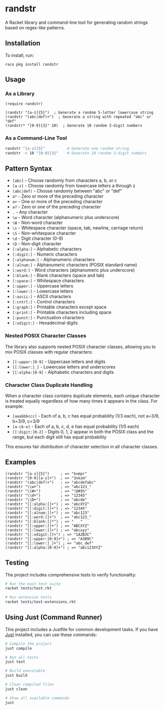 # randstr

A Racket library and command-line tool for generating random strings based on regex-like patterns.

## Installation

To install, run:

```
raco pkg install randstr
```

## Usage

### As a Library

```racket
(require randstr)

(randstr "[a-z]{5}")  ; Generate a random 5-letter lowercase string
(randstr "(abc|def)+")  ; Generate a string with repeated "abc" or "def"
(randstr* "[0-9]{3}" 10)  ; Generate 10 random 3-digit numbers
```

### As a Command-Line Tool

```bash
randstr "[a-z]{5}"          # Generate one random string
randstr -n 10 "[0-9]{3}"    # Generate 10 random 3-digit numbers
```

## Pattern Syntax

- `[abc]` - Choose randomly from characters a, b, or c
- `[a-z]` - Choose randomly from lowercase letters a through z
- `(abc|def)` - Choose randomly between "abc" or "def"
- `a*` - Zero or more of the preceding character
- `a+` - One or more of the preceding character
- `a?` - Zero or one of the preceding character
- `.` - Any character
- `\w` - Word character (alphanumeric plus underscore)
- `\W` - Non-word character
- `\s` - Whitespace character (space, tab, newline, carriage return)
- `\S` - Non-whitespace character
- `\d` - Digit character (0-9)
- `\D` - Non-digit character
- `[:alpha:]` - Alphabetic characters
- `[:digit:]` - Numeric characters
- `[:alphanum:]` - Alphanumeric characters
- `[:alnum:]` - Alphanumeric characters (POSIX standard name)
- `[:word:]` - Word characters (alphanumeric plus underscore)
- `[:blank:]` - Blank characters (space and tab)
- `[:space:]` - Whitespace characters
- `[:upper:]` - Uppercase letters
- `[:lower:]` - Lowercase letters
- `[:ascii:]` - ASCII characters
- `[:cntrl:]` - Control characters
- `[:graph:]` - Printable characters except space
- `[:print:]` - Printable characters including space
- `[:punct:]` - Punctuation characters
- `[:xdigit:]` - Hexadecimal digits

### Nested POSIX Character Classes

The library also supports nested POSIX character classes, allowing you to mix POSIX classes with regular characters:

- `[[:upper:]0-9]` - Uppercase letters and digits
- `[[:lower:]_]` - Lowercase letters and underscores
- `[[:alpha:]0-9]` - Alphabetic characters and digits

### Character Class Duplicate Handling

When a character class contains duplicate elements, each unique character is treated equally regardless of how many times it appears in the class. For example:

- `[aaabbbccc]` - Each of a, b, c has equal probability (1/3 each), not a=3/9, b=3/9, c=3/9
- `[a-cb-e]` - Each of a, b, c, d, e has equal probability (1/5 each)
- `[[:digit:]0-2]` - Digits 0, 1, 2 appear in both the POSIX class and the range, but each digit still has equal probability

This ensures fair distribution of character selection in all character classes.

## Examples

```racket
(randstr "[a-z]{5}")     ; => "kxmpr"
(randstr "[0-9][a-z]+")  ; => "3xkzm"
(randstr "(abc|def)+")   ; => "abcdefabc"
(randstr "\\w+")         ; => "abc123_"
(randstr "\\W+")         ; => "!@#$%"
(randstr "\\d+")         ; => "12345"
(randstr "\\D+")         ; => "abcde"
(randstr "[[:alpha:]]+") ; => "abcXYZ"
(randstr "[[:digit:]]+") ; => "12345"
(randstr "[[:alnum:]]+") ; => "abc123"
(randstr "[[:word:]]+")  ; => "abc123_"
(randstr "[[:blank:]]*") ; => "   "
(randstr "[[:upper:]]+") ; => "ABCXYZ"
(randstr "[[:lower:]]+") ; => "abcxyz"
(randstr "[[:xdigit:]]+") ; => "1A2B3C"
(randstr "[[:upper:]0-9]+") ; => "A3B9C"
(randstr "[[:lower:]_]+") ; => "abc_def"
(randstr "[[:alpha:]0-9]+") ; => "abc123XYZ"
```

## Testing

The project includes comprehensive tests to verify functionality:

```bash
# Run the main test suite
racket tests/test.rkt

# Run extension tests
racket tests/test-extensions.rkt
```

## Using Just (Command Runner)

This project includes a Justfile for common development tasks. If you have [Just](https://github.com/casey/just) installed, you can use these commands:

```bash
# Compile the project
just compile

# Run all tests
just test

# Build executable
just build

# Clean compiled files
just clean

# Show all available commands
just
```

